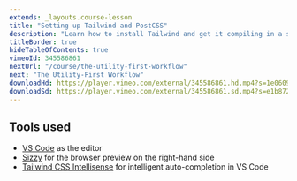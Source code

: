 ```yaml
---
extends: _layouts.course-lesson
title: "Setting up Tailwind and PostCSS"
description: "Learn how to install Tailwind and get it compiling in a simple HTML project."
titleBorder: true
hideTableOfContents: true
vimeoId: 345586861
nextUrl: "/course/the-utility-first-workflow"
next: "The Utility-First Workflow"
downloadHd: https://player.vimeo.com/external/345586861.hd.mp4?s=1e060950c9a5ec015ddb76acb9147cee54e72816&profile_id=175&download=1
downloadSd: https://player.vimeo.com/external/345586861.sd.mp4?s=e1b8725aeaba9b085b2ec68aaefe1db51d85c322&profile_id=165&download=1
---
```


## Tools used

- [VS Code](https://code.visualstudio.com/) as the editor
- [Sizzy](https://sizzy.co/) for the browser preview on the right-hand side
- [Tailwind CSS Intellisense](https://marketplace.visualstudio.com/items?itemName=bradlc.vscode-tailwindcss) for intelligent auto-completion in VS Code
